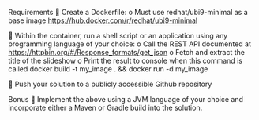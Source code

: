 Requirements
 Create a Dockerfile:
o Must use redhat/ubi9-minimal as a base image
https://hub.docker.com/r/redhat/ubi9-minimal

 Within the container, run a shell script or an application using any programming
language of your choice:
o Call the REST API documented at
https://httpbin.org/#/Response_formats/get_json
o Fetch and extract the title of the slideshow
o Print the result to console when this command is called
docker build -t my_image . &amp;&amp; docker run -d my_image

 Push your solution to a publicly accessible Github repository

Bonus
 Implement the above using a JVM language of your choice and incorporate
either a Maven or Gradle build into the solution.
